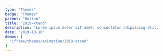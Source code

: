 ```yaml
---
type: "Themes"
badge: "Themes"
parent: "Button"
title: "2019-xtend"
description: "Lorem ipsum dolor sit amet, consectetur adipiscing elit. Nunc tempus laoreet leo sit amet iaculis."
date: "2019-10-10"
demos: [
  "iframe/themes/animation/2019-xtend"
]
---
```

